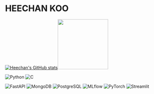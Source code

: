 <!--
**kooqooo/kooqooo** is a ✨ _special_ ✨ repository because its `README.md` (this file) appears on your GitHub profile.

Here are some ideas to get you started:

- 🔭 I’m currently working on ...
- 🌱 I’m currently learning ...
- 👯 I’m looking to collaborate on ...
- 🤔 I’m looking for help with ...
- 💬 Ask me about ...
- 📫 How to reach me: ...
- 😄 Pronouns: ...
- ⚡ Fun fact: ...
-->
# HEECHAN KOO
<a href="https://github.com/kooqooo/">

![Heechan's GitHub stats](https://github-readme-stats.vercel.app/api?username=kooqooo&show_icons=true&theme=dark&count_private=true&hide_title=true&rank_icon=percentile&detail=true)[<img height=165 src="http://mazassumnida.wtf/api/generate_badge?boj=tankgewehr"/>](https://solved.ac/tankgewehr)
<!--
  ![Top Langs](https://github-readme-stats.vercel.app/api/top-langs/?username=kooqooo&theme=dark&layout=donut&hide_title=true&private=true&hide=jupyter%20notebook&langs_count=8&size_weight=0.5&count_weight=0.5)
-->

<!--
## Language
-->

![Python](https://img.shields.io/badge/Python-3776AB.svg?&style=flat-square&logo=Python&logoColor=white)
![C](https://img.shields.io/badge/C-A8B9CC.svg?&style=flat-square&logo=C&logoColor=white)

![FastAPI](https://img.shields.io/badge/FastAPI-009688.svg?&style=flat-square&logo=FastAPI&logoColor=white)
![MongoDB](https://img.shields.io/badge/MongoDB-47A248.svg?&style=flat-square&logo=MongoDB&logoColor=white)
![PostgreSQL](https://img.shields.io/badge/postgresql-4169E1.svg?&style=flat-square&logo=PostgreSQL&logoColor=white)
![MLflow](https://img.shields.io/badge/MLflow-0194E2.svg?&style=flat-square&logo=MLflow&logoColor=white)
![PyTorch](https://img.shields.io/badge/PyTorch-EE4C2C.svg?&style=flat-square&logo=PyTorch&logoColor=white)
![Streamlit](https://img.shields.io/badge/Streamlit-FF4B4B.svg?&style=flat-square&logo=Streamlit&logoColor=white)
